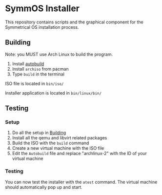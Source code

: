 # SymmOS Installer

This repository contains scripts and the graphical component for the Symmetrical OS installation process.

## Building

Note: you MUST use Arch Linux to build the program.

1. Install [autobuild](https://github.com/sidgames5/autobuild)
2. Install `archiso` from pacman
3. Type `build` in the terminal

ISO file is located in `bin/iso/`

Installer application is located in `bin/linux/bin/`

## Testing

### Setup

1. Do all the setup in [Building](https://github.com/SymmetricalOS/installer#building)
2. Install all the qemu and libvirt related packages
3. Build the ISO with the `build` command
4. Create a new virtual machine with the ISO file
5. Edit the `Autobuild` file and replace "archlinux-2" with the ID of your virtual machine

### Testing

You can now test the installer with the `atest` command. The virtual machine should automatically pop up and start.
